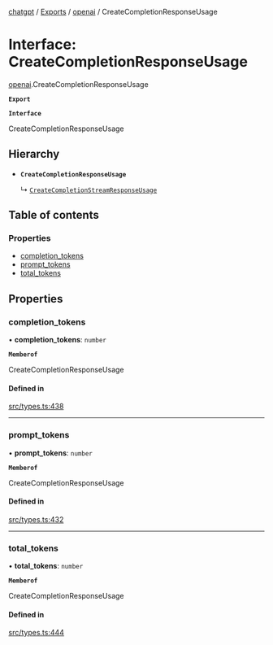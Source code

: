 [chatgpt](../readme.md) / [Exports](../modules.md) / [openai](../modules/openai.md) / CreateCompletionResponseUsage

# Interface: CreateCompletionResponseUsage

[openai](../modules/openai.md).CreateCompletionResponseUsage

**`Export`**

**`Interface`**

CreateCompletionResponseUsage

## Hierarchy

- **`CreateCompletionResponseUsage`**

  ↳ [`CreateCompletionStreamResponseUsage`](CreateCompletionStreamResponseUsage.md)

## Table of contents

### Properties

- [completion\_tokens](openai.CreateCompletionResponseUsage.md#completion_tokens)
- [prompt\_tokens](openai.CreateCompletionResponseUsage.md#prompt_tokens)
- [total\_tokens](openai.CreateCompletionResponseUsage.md#total_tokens)

## Properties

### completion\_tokens

• **completion\_tokens**: `number`

**`Memberof`**

CreateCompletionResponseUsage

#### Defined in

[src/types.ts:438](https://github.com/transitive-bullshit/chatgpt-api/blob/bf66500/src/types.ts#L438)

___

### prompt\_tokens

• **prompt\_tokens**: `number`

**`Memberof`**

CreateCompletionResponseUsage

#### Defined in

[src/types.ts:432](https://github.com/transitive-bullshit/chatgpt-api/blob/bf66500/src/types.ts#L432)

___

### total\_tokens

• **total\_tokens**: `number`

**`Memberof`**

CreateCompletionResponseUsage

#### Defined in

[src/types.ts:444](https://github.com/transitive-bullshit/chatgpt-api/blob/bf66500/src/types.ts#L444)
